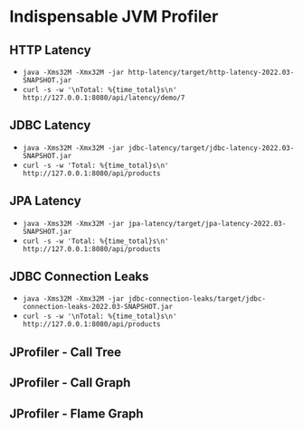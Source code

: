 # Indispensable JVM Profiler

## HTTP Latency

- ``` java -Xms32M -Xmx32M -jar http-latency/target/http-latency-2022.03-SNAPSHOT.jar ```
- ``` curl -s -w '\nTotal: %{time_total}s\n' http://127.0.0.1:8080/api/latency/demo/7 ```


## JDBC Latency

- ``` java -Xms32M -Xmx32M -jar jdbc-latency/target/jdbc-latency-2022.03-SNAPSHOT.jar ```
- ``` curl -s -w 'Total: %{time_total}s\n'  http://127.0.0.1:8080/api/products ```


## JPA Latency

- ``` java -Xms32M -Xmx32M -jar jpa-latency/target/jpa-latency-2022.03-SNAPSHOT.jar ```
- ``` curl -s -w 'Total: %{time_total}s\n'  http://127.0.0.1:8080/api/products ```


## JDBC Connection Leaks

- ``` java -Xms32M -Xmx32M -jar jdbc-connection-leaks/target/jdbc-connection-leaks-2022.03-SNAPSHOT.jar ```
- ``` curl -s -w '\nTotal: %{time_total}s\n'  http://127.0.0.1:8080/api/products ```


## JProfiler - Call Tree


## JProfiler - Call Graph


## JProfiler - Flame Graph 